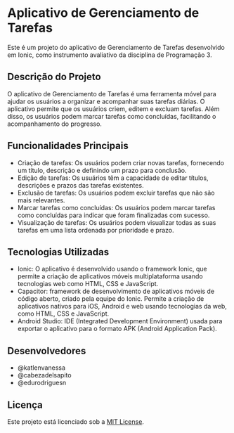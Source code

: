 
# Aplicativo de Gerenciamento de Tarefas

Este é um projeto do aplicativo de Gerenciamento de Tarefas desenvolvido em Ionic, como instrumento avaliativo da disciplina de Programação 3.

## Descrição do Projeto

O aplicativo de Gerenciamento de Tarefas é uma ferramenta móvel para ajudar os usuários a organizar e acompanhar suas tarefas diárias. O aplicativo permite que os usuários criem, editem e excluam tarefas. Além disso, os usuários podem marcar tarefas como concluídas, facilitando o acompanhamento do progresso.

## Funcionalidades Principais

- Criação de tarefas: Os usuários podem criar novas tarefas, fornecendo um título, descrição e definindo um prazo para conclusão.
- Edição de tarefas: Os usuários têm a capacidade de editar títulos, descrições e prazos das tarefas existentes.
- Exclusão de tarefas: Os usuários podem excluir tarefas que não são mais relevantes.
- Marcar tarefas como concluídas: Os usuários podem marcar tarefas como concluídas para indicar que foram finalizadas com sucesso.
- Visualização de tarefas: Os usuários podem visualizar todas as suas tarefas em uma lista ordenada por prioridade e prazo.

## Tecnologias Utilizadas

- Ionic: O aplicativo é desenvolvido usando o framework Ionic, que permite a criação de aplicativos móveis multiplataforma usando tecnologias web como HTML, CSS e JavaScript.
- Capacitor: framework de desenvolvimento de aplicativos móveis de código aberto, criado pela equipe do Ionic. Permite 
a criação de aplicativos nativos para iOS, Android e web usando tecnologias da web, como HTML, CSS e JavaScript.
- Android Studio: IDE (Integrated Development Environment) usada para exportar o aplicativo para o formato APK (Android Application Pack).


## Desenvolvedores

- @katlenvanessa
- @cabezadelsapito
- @edurodriguesn

## Licença

Este projeto está licenciado sob a [MIT License](LICENSE).

